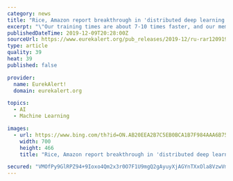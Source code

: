 ```yaml
---
category: news
title: "Rice, Amazon report breakthrough in 'distributed deep learning'"
excerpt: "\"Our training times are about 7-10 times faster, and our memory footprints are 2-4 times smaller than the best baseline performances of previously reported large-scale, distributed deep-learning systems,\" said Shrivastava, an assistant professor of computer science at Rice. Medini, a Ph.D. student at Rice, said product search is challenging ..."
publishedDateTime: 2019-12-09T20:28:00Z
sourceUrl: https://www.eurekalert.org/pub_releases/2019-12/ru-rar120919.php
type: article
quality: 39
heat: 39
published: false

provider:
  name: EurekAlert!
  domain: eurekalert.org

topics:
  - AI
  - Machine Learning

images:
  - url: https://www.bing.com/th?id=ON.AB20EEA2B7C5EB0BCA1B7F984AAA6B75
    width: 700
    height: 466
    title: "Rice, Amazon report breakthrough in 'distributed deep learning'"

secured: "VMOfPy9GlRPZ94+9Ioxo4Qm2x3r0O7F1U9mgQ2gAyuyXjAGYnTXxOla8VzwVmX4em9L/lCdjYEYH5qapUhs7badLnqkk3fk7ZuHSTnBfHjUtVAq51ekp+J0t19isinUxn6O78nFGowJHrEVIbGVu7Ct+Pkd+37+ifeu6gPB08cRapM8FpW2S9pWnyNKo3yabwRlegTGQInEqJD1WKP/uKVuSYdh2lt2eAzVBf7BCMJAjc8CMXQFY2CckoyRpuBq2Tb8me+5CVlFg0hptr+S+jQ==;S083I3QC1snckgvMaeRNCw=="
---
```


